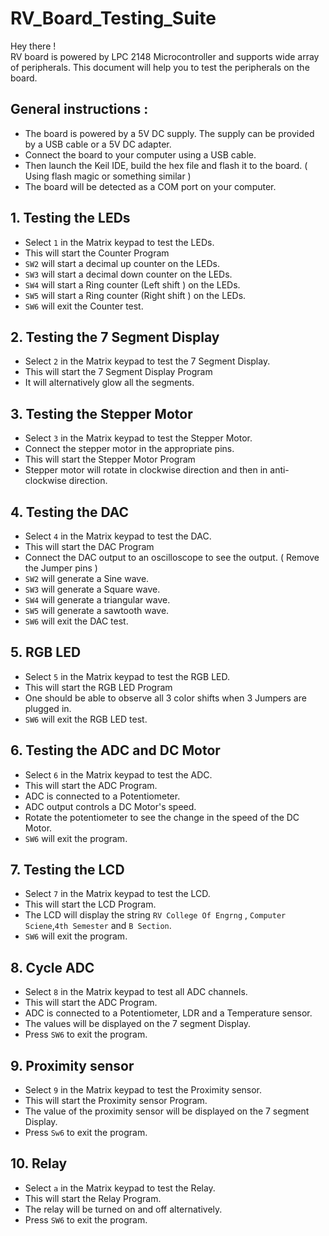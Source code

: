 # RV_Board_Testing_Suite

Hey there !<br>
RV board is powered by LPC 2148 Microcontroller and supports wide array of peripherals. This document will help you to test the peripherals on the board.

## General instructions :

- The board is powered by a 5V DC supply. The supply can be provided by a USB cable or a 5V DC adapter.
- Connect the board to your computer using a USB cable.
- Then launch the Keil IDE, build the hex file and flash it to the board. ( Using flash magic or something similar )
- The board will be detected as a COM port on your computer.

## 1. Testing the LEDs

- Select `1` in the Matrix keypad to test the LEDs.
- This will start the Counter Program
- `SW2` will start a decimal up counter on the LEDs.
- `SW3` will start a decimal down counter on the LEDs.
- `SW4` will start a Ring counter (Left shift ) on the LEDs.
- `SW5` will start a Ring counter (Right shift ) on the LEDs.
- `SW6` will exit the Counter test.

## 2. Testing the 7 Segment Display

- Select `2` in the Matrix keypad to test the 7 Segment Display.
- This will start the 7 Segment Display Program
- It will alternatively glow all the segments.

## 3. Testing the Stepper Motor

- Select `3` in the Matrix keypad to test the Stepper Motor.
- Connect the stepper motor in the appropriate pins.
- This will start the Stepper Motor Program
- Stepper motor will rotate in clockwise direction and then in anti-clockwise direction.

## 4. Testing the DAC

- Select `4` in the Matrix keypad to test the DAC.
- This will start the DAC Program
- Connect the DAC output to an oscilloscope to see the output. ( Remove the Jumper pins )
- `SW2` will generate a Sine wave.
- `SW3` will generate a Square wave.
- `SW4` will generate a triangular wave.
- `SW5` will generate a sawtooth wave.
- `SW6` will exit the DAC test.

## 5. RGB LED

- Select `5` in the Matrix keypad to test the RGB LED.
- This will start the RGB LED Program
- One should be able to observe all 3 color shifts when 3 Jumpers are plugged in.
- `SW6` will exit the RGB LED test.

## 6. Testing the ADC and DC Motor

- Select `6` in the Matrix keypad to test the ADC.
- This will start the ADC Program.
- ADC is connected to a Potentiometer.
- ADC output controls a DC Motor's speed.
- Rotate the potentiometer to see the change in the speed of the DC Motor.
- `SW6` will exit the program.

## 7. Testing the LCD

- Select `7` in the Matrix keypad to test the LCD.
- This will start the LCD Program.
- The LCD will display the string `RV College Of Engrng` , `Computer Sciene`,`4th Semester` and `B Section`.
- `SW6` will exit the program.

## 8. Cycle ADC

- Select `8` in the Matrix keypad to test all ADC channels.
- This will start the ADC Program.
- ADC is connected to a Potentiometer, LDR and a Temperature sensor.
- The values will be displayed on the 7 segment Display.
- Press `SW6` to exit the program.

## 9. Proximity sensor

- Select `9` in the Matrix keypad to test the Proximity sensor.
- This will start the Proximity sensor Program.
- The value of the proximity sensor will be displayed on the 7 segment Display.
- Press `Sw6` to exit the program.

## 10. Relay

- Select `a` in the Matrix keypad to test the Relay.
- This will start the Relay Program.
- The relay will be turned on and off alternatively.
- Press `SW6` to exit the program.